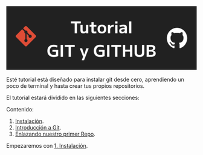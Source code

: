 <img src='./assets/Titular.png'>

Esté tutorial está diseñado para instalar git desde cero, aprendiendo un poco de terminal y hasta crear tus propios repositorios.

El tutorial estará dividido en las siguientes secciones:

Contenido:
1. <a href='1_Instalacion.md'>Instalación</a>.
2. <a href='2_Introduccion.md'>Introducción a Git</a>.
3. <a href='3_Enlace.md'>Enlazando nuestro primer Repo</a>.
<!-- 3. <a href='4_Modificando_archivos.md'>Modificando archivos</a>. -->
<!-- 4. Crear presentación en Github -->

Empezaremos con <a href='1_ Instalacion.md'>1. Instalación</a>.




